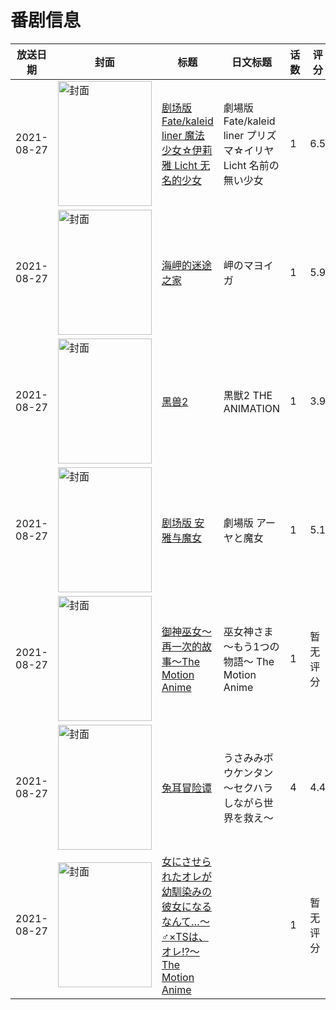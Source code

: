 # 番剧信息

|放送日期|封面|标题|日文标题|话数|评分|评分人数|
|---|---|---|---|---|---|---|
|2021-08-27|<img src="//lain.bgm.tv/pic/cover/c/49/2b/306971_16HpD.jpg" alt="封面" style="width:150px;height:200px;object-fit:cover;">|[剧场版 Fate/kaleid liner 魔法少女☆伊莉雅 Licht 无名的少女](https://bangumi.tv/subject/306971)|劇場版 Fate/kaleid liner プリズマ☆イリヤ Licht 名前の無い少女|1|6.5|1030人评分|
|2021-08-27|<img src="//lain.bgm.tv/pic/cover/c/5f/09/318542_OXREn.jpg" alt="封面" style="width:150px;height:200px;object-fit:cover;">|[海岬的迷途之家](https://bangumi.tv/subject/318542)|岬のマヨイガ|1|5.9|197人评分|
|2021-08-27|<img src="/img/no_icon_subject.png" alt="封面" style="width:150px;height:200px;object-fit:cover;">|[黑兽2](https://bangumi.tv/subject/332043)|黒獣2 THE ANIMATION|1|3.9|311人评分|
|2021-08-27|<img src="//lain.bgm.tv/pic/cover/c/8d/78/333705_uhv1e.jpg" alt="封面" style="width:150px;height:200px;object-fit:cover;">|[剧场版 安雅与魔女](https://bangumi.tv/subject/333705)|劇場版 アーヤと魔女|1|5.1|20人评分|
|2021-08-27|<img src="/img/no_icon_subject.png" alt="封面" style="width:150px;height:200px;object-fit:cover;">|[御神巫女～再一次的故事～The Motion Anime](https://bangumi.tv/subject/344529)|巫女神さま ～もう1つの物語～ The Motion Anime|1|暂无评分|少于10人评分|
|2021-08-27|<img src="/img/no_icon_subject.png" alt="封面" style="width:150px;height:200px;object-fit:cover;">|[兔耳冒险谭](https://bangumi.tv/subject/347988)|うさみみボウケンタン～セクハラしながら世界を救え～|4|4.4|119人评分|
|2021-08-27|<img src="/img/no_icon_subject.png" alt="封面" style="width:150px;height:200px;object-fit:cover;">|[女にさせられたオレが幼馴染みの彼女になるなんて…～♂×TSは、オレ!?～ The Motion Anime](https://bangumi.tv/subject/354289)||1|暂无评分|少于10人评分|
